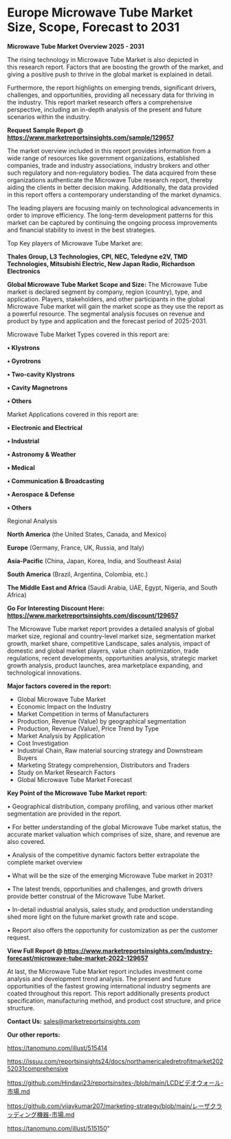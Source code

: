 # Europe Microwave Tube Market Size, Scope, Forecast to 2031

<Strong> Microwave Tube Market Overview 2025 - 2031</strong>

The rising technology in Microwave Tube Market is also depicted in this research report. Factors that are boosting the growth of the market, and giving a positive push to thrive in the global market is explained in detail.

Furthermore, the report highlights on emerging trends, significant drivers, challenges, and opportunities, providing all necessary data for thriving in the industry. This report market research offers a comprehensive perspective, including an in-depth analysis of the present and future scenarios within the industry.

<strong>Request Sample Report @ <a href=https://www.marketreportsinsights.com/sample/129657>https://www.marketreportsinsights.com/sample/129657</a></strong>

The market overview included in this report provides information from a wide range of resources like government organizations, established companies, trade and industry associations, industry brokers and other such regulatory and non-regulatory bodies. The data acquired from these organizations authenticate the Microwave Tube research report, thereby aiding the clients in better decision making. Additionally, the data provided in this report offers a contemporary understanding of the market dynamics.

The leading players are focusing mainly on technological advancements in order to improve efficiency. The long-term development patterns for this market can be captured by continuing the ongoing process improvements and financial stability to invest in the best strategies.

Top Key players of Microwave Tube Market are:

<strong>Thales Group, L3 Technologies, CPI, NEC, Teledyne e2V, TMD Technologies, Mitsubishi Electric, New Japan Radio, Richardson Electronics</strong>

<strong><b>Global Microwave Tube Market Scope and Size:</b></strong>
The Microwave Tube market is declared segment by company, region (country), type, and application. Players, stakeholders, and other participants in the global Microwave Tube market will gain the market scope as they use the report as a powerful resource. The segmental analysis focuses on revenue and product by type and application and the forecast period of 2025-2031.

Microwave Tube Market Types covered in this report are:

<strong>• Klystrons

• Gyrotrons

• Two-cavity Klystrons

• Cavity Magnetrons

• Others</strong>

Market Applications covered in this report are:

<strong>• Electronic and Electrical

• Industrial

• Astronomy & Weather

• Medical

• Communication & Broadcasting

• Aerospace & Defense

• Others</strong> 

Regional Analysis

<strong>North America</strong> (the United States, Canada, and Mexico)

<strong>Europe</strong> (Germany, France, UK, Russia, and Italy)

<strong>Asia-Pacific</strong> (China, Japan, Korea, India, and Southeast Asia)

<strong>South America</strong> (Brazil, Argentina, Colombia, etc.)

<strong>The Middle East and Africa</strong> (Saudi Arabia, UAE, Egypt, Nigeria, and South Africa)

<strong>Go For Interesting Discount Here: <a href=https://www.marketreportsinsights.com/discount/129657>https://www.marketreportsinsights.com/discount/129657</a></strong>

The Microwave Tube market report provides a detailed analysis of global market size, regional and country-level market size, segmentation market growth, market share, competitive Landscape, sales analysis, impact of domestic and global market players, value chain optimization, trade regulations, recent developments, opportunities analysis, strategic market growth analysis, product launches, area marketplace expanding, and technological innovations.

<strong><b>Major factors covered in the report:</b></strong>
<ul>
  <li>Global Microwave Tube Market </li>
  <li>Economic Impact on the Industry</li>
  <li>Market Competition in terms of Manufacturers</li>
  <li>Production, Revenue (Value) by geographical segmentation</li>
  <li>Production, Revenue (Value), Price Trend by Type</li>
  <li>Market Analysis by Application</li>
  <li>Cost Investigation</li>
  <li>Industrial Chain, Raw material sourcing strategy and Downstream Buyers</li>
  <li>Marketing Strategy comprehension, Distributors and Traders</li>
  <li>Study on Market Research Factors</li>
  <li>Global Microwave Tube Market Forecast</li>
</ul>

<strong><b>Key Point of the Microwave Tube Market report:</b></strong>

• Geographical distribution, company profiling, and various other market segmentation are provided in the report.

• For better understanding of the global Microwave Tube market status, the accurate market valuation which comprises of size, share, and revenue are also covered.

• Analysis of the competitive dynamic factors better extrapolate the complete market overview

• What will be the size of the emerging Microwave Tube market in 2031?

• The latest trends, opportunities and challenges, and growth drivers provide better construal of the Microwave Tube Market.

• In-detail industrial analysis, sales study, and production understanding shed more light on the future market growth rate and scope.

• Report also offers the opportunity for customization as per the customer request.

<strong><b>View Full Report @ <a href=https://www.marketreportsinsights.com/industry-forecast/microwave-tube-market-2022-129657>https://www.marketreportsinsights.com/industry-forecast/microwave-tube-market-2022-129657</a></b></strong>


At last, the Microwave Tube Market report includes investment come analysis and development trend analysis. The present and future opportunities of the fastest growing international industry segments are coated throughout this report. This report additionally presents product specification, manufacturing method, and product cost structure, and price structure.

<strong>Contact Us:</strong>
sales@marketreportsinsights.com

<strong>Our other reports:</strong>

<a href=https://tanomuno.com/illust/515414>https://tanomuno.com/illust/515414</a>

<a href=https://issuu.com/reportsinsights24/docs/northamericaledretrofitmarket20252031comprehensive>https://issuu.com/reportsinsights24/docs/northamericaledretrofitmarket20252031comprehensive</a>

<a href=https://github.com/Hindavi23/reportsinsites-/blob/main/LCDビデオウォール-市場.md>https://github.com/Hindavi23/reportsinsites-/blob/main/LCDビデオウォール-市場.md</a>

<a href=https://github.com/vijaykumar207/marketing-strategy/blob/main/レーザクラッディング機器-市場.md>https://github.com/vijaykumar207/marketing-strategy/blob/main/レーザクラッディング機器-市場.md</a>

<a href=https://tanomuno.com/illust/515150>https://tanomuno.com/illust/515150</a>"

